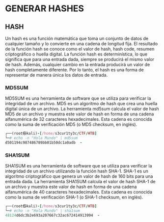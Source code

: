 # GENERAR HASHES
## HASH
Un hash es una función matemática que toma un conjunto de datos de cualquier tamaño y lo convierte en una cadena de longitud fija. El resultado de la función hash se conoce como el valor de hash, hash code, resumen criptográfico o huella digital. La función hash es determinística, lo que significa que para una entrada dada, siempre se producirá el mismo valor de hash. Además, cualquier cambio en la entrada producirá un valor de hash completamente diferente. Por lo tanto, el hash es una forma de representar de manera única los datos de entrada.
### MD5SUM
MD5SUM es una herramienta de software que se utiliza para verificar la integridad de un archivo. MD5 es un algoritmo de hash que crea una huella digital única de un archivo. La herramienta md5sum calcula el valor de hash MD5 de un archivo y muestra este valor de hash en forma de una cadena alfanumérica de 32 caracteres hexadecimales. Esta cadena es conocida como la suma de verificación MD5 (o MD5 checksum, en inglés).
```ruby
┌──(root㉿kali)-[/home/s3cur1ty3c/CTF/HTB]
└─# echo -n "Hola Mundo" | md5sum                                                         
d501194c987486789bb01b50dc1a0adb  -                                    
```
### SHA1SUM
SHA1SUM es una herramienta de software que se utiliza para verificar la integridad de un archivo utilizando la función hash SHA-1. SHA-1 es un algoritmo criptográfico que genera un valor de hash de 160 bits para una entrada dada. La herramienta SHA1SUM calcula el valor de hash SHA-1 de un archivo y muestra este valor de hash en forma de una cadena alfanumérica de 40 caracteres hexadecimales. Esta cadena es conocida como la suma de verificación SHA-1 (o SHA-1 checksum, en inglés).
```ruby                                                      
┌──(root㉿kali)-[/home/s3cur1ty3c/CTF/HTB]
└─# echo -n "Hola Mundo" | sha1sum 
48124d6dc3b2e693a207667c32ac672414913994  -
```